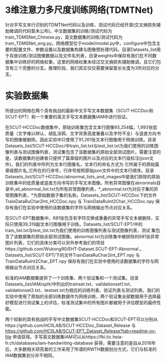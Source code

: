 # 3维注意力多尺度训练网络(TDMTNet)

针对手写文本行识别的TDMTNet代码以及训练、测试代码已经开源(交叉熵损失辅助微调的代码暂未公布)。中文数据集的训练/测试代码为train_TDMSNet_Chinese.py，英文数据集的训练/测试代码为train_TDMSNet_eng.py。网络模型位于model/model.py中，configure中包含主要的配置文件、参数设置以及数据集构建与图像预处理代码，目录Datasets_list用于存放训练/测试图像数据以及文件名列表，目录weights中保存有我们在不同数据集中训练好的网络权重，这里的网络权重未经过交叉熵损失辅助微调，且它们包含有三个完整的分支。推理阶段，我们其实仅仅需要保留窗长长度为3所对应的分支。

# 实验数据集

所提出的网络在两个具有挑战的最新中文手写文本数据集（SCUT-HCCDoc和SCUT-EPT）和一个重要的英文手写文本数据集IAM中进行验证。 

在SCUT-HCCDoc数据集中，原始训练集包含文本行图像93,254幅，1,993张低质量（文字难以辨认、胡乱涂鸦、文字背景高度重叠以及字符不全）与竖直方向书写的图像被删除。因此实验中只使用了91,261张文本行图像用于网络训练。目录
Datasets_list/SCUT-HCCDoc/中train_list.txt与test_list.txt为我们使用的训练图像列表与测试图像列表，测试集包含了该数据集的原始全部测试图片。需要注意的是，该数据集的创建者只提供了篇章级的图片以及对应的文本行级标注(json文件)，我们的列表中所列为文本行图像名，文本行的命名方式为 它所属于的原始篇章级图片名_它所在的行序号，行序号按照原始json文件中的文本行顺序。目录Datasets_list/SCUT-HCCDoc/abnormal_lists_and_images中是我们排除的原始训练集中的低质量或竖直方向书写的手写文本图像。所有异常图像在abnormals目录中,all_abnormal_list.txt为所有异常图像列表，*_abnormal.txt为对应子集的异常图像列表，*为原始数据子集的名称。Datasets_list/SCUT-HCCDoc下的文件TrainDataRuChar2Int_HCCDoc.npy 与 TrainDataRuInt2Char_HCCDoc.npy 保存有我们在实验中使用的该数据集的字符与网络输出节点对应关系。

在SCUT-EPT数据集中，681张包含有字符交换或重叠的异常手写文本被删除，实际只使用39,319副文本行图像用于训练。Datasets_list/SCUT-EPT/中的train_list.txt与test_list.txt为我们使用的训练图像列表与测试图像列表，测试
集包含了该数据集的原始全部测试图像。abnormal.txt为训练集中被排除的681张异常图片列表，它们的具体分类可以另外参考我们的项目https://github.com/Wukong90/EHT-Dataset.SCUT-EPT-Abnormal 。Datasets_list/SCUT-EPT/下的文件TrainDataRuChar2Int_EPT.npy 与 TrainDataRuInt2Char_EPT.npy 保存有我们在实验中使用的该数据集的字符与网络输出节点对应关系。

标准的IAM数据集提供了一个训练集、两个验证集和一个测试集。目录Datasets_list/IAM/split/中列出的trainset.txt、validationset1.txt、validationset2.txt、testset.txt为相应的训练列表、验证列表与测试列表。我们的实验中使用了原始的全部训练数据作为网络训练，两个验证集全部数据用于选择最好模型进行测试集上的评估，标准测试集中的所有图片都被用于评估模型的最终性能。

两个较新的具有挑战的手写中文数据集SCUT-HCCDoc和SCUT-EPT可以分别从https://github.com/HCIILAB/SCUT-HCCDoc_Dataset_Release 与 https://github.com/HCIILAB/SCUT-EPT_Dataset_Release?tab=readme-ov-file 申请获得。手写英文数据集IAM可以从https://fki.tic.heia-fr.ch/databases/iam-handwriting-database 获得，需要注意的是自从2018年后，大多数相关研究者的工作采用了所谓的RWTH数据划分方式，它们与标准的IAM数据集划分并不相同。

